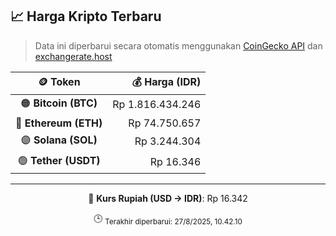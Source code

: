 

<!-- HARGA_KRIPTO -->
## 📈 Harga Kripto Terbaru

> Data ini diperbarui secara otomatis menggunakan [CoinGecko API](https://www.coingecko.com/) dan [exchangerate.host](https://exchangerate.host/)

<div align="center">

| 🪙 Token | 💰 Harga (IDR) |
|:------:|---------------:|
| 🟠 **Bitcoin (BTC)**   | Rp 1.816.434.246 |
| 🔵 **Ethereum (ETH)**  | Rp 74.750.657 |
| 🟣 **Solana (SOL)**    | Rp 3.244.304 |
| 🟢 **Tether (USDT)**   | Rp 16.346 |

---

💱 **Kurs Rupiah (USD → IDR)**: Rp 16.342

🕒 <sub>Terakhir diperbarui: 27/8/2025, 10.42.10</sub>

</div>
<!-- /HARGA_KRIPTO -->